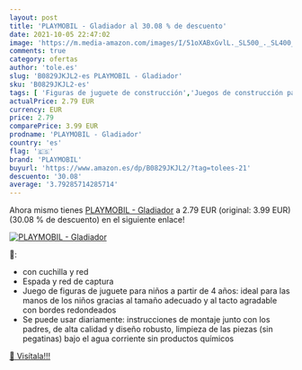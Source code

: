 ```yaml
---
layout: post
title: 'PLAYMOBIL - Gladiador al 30.08 % de descuento'
date: 2021-10-05 22:47:02
image: 'https://m.media-amazon.com/images/I/51oXABxGvlL._SL500_._SL400_.jpg'
comments: true
category: ofertas
author: 'tole.es'
slug: 'B0829JKJL2-es PLAYMOBIL - Gladiador'
sku: 'B0829JKJL2-es'
tags: [ 'Figuras de juguete de construcción','Juegos de construcción para niños','Juguetes','Juguetes y juegos','playmobil', ]
actualPrice: 2.79 EUR
currency: EUR
price: 2.79
comparePrice: 3.99 EUR
prodname: 'PLAYMOBIL - Gladiador'
country: 'es'
flag: '🇪🇸'
brand: 'PLAYMOBIL'
buyurl: 'https://www.amazon.es/dp/B0829JKJL2/?tag=tolees-21'
descuento: '30.08'
average: '3.79285714285714'
---
```


Ahora mismo tienes [PLAYMOBIL - Gladiador](https://www.amazon.es/dp/B0829JKJL2/?tag=tolees-21) a 2.79 EUR (original: 3.99 EUR) (30.08 %  de descuento) en el siguiente enlace!

[![PLAYMOBIL - Gladiador](https://m.media-amazon.com/images/I/51oXABxGvlL._SL500_._SL400_.jpg)](https://www.amazon.es/dp/B0829JKJL2/?tag=tolees-21)

🔎:

- con cuchilla y red
- Espada y red de captura
- Juego de figuras de juguete para niños a partir de 4 años: ideal para las manos de los niños gracias al tamaño adecuado y al tacto agradable con bordes redondeados
- Se puede usar diariamente: instrucciones de montaje junto con los padres, de alta calidad y diseño robusto, limpieza de las piezas (sin pegatinas) bajo el agua corriente sin productos químicos

[🛒 Visítala!!!](https://www.amazon.es/dp/B0829JKJL2/?tag=tolees-21)
